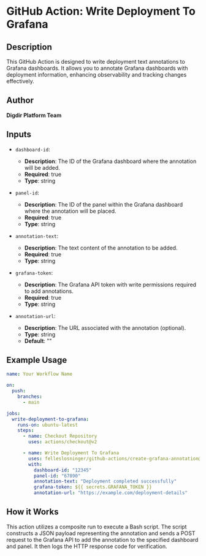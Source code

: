 # GitHub Action: Write Deployment To Grafana

## Description

This GitHub Action is designed to write deployment text annotations to Grafana dashboards. It allows you to annotate Grafana dashboards with deployment information, enhancing observability and tracking changes effectively.

## Author

**Digdir Platform Team**

## Inputs

- `dashboard-id`:
  - **Description**: The ID of the Grafana dashboard where the annotation will be added.
  - **Required**: true
  - **Type**: string

- `panel-id`:
  - **Description**: The ID of the panel within the Grafana dashboard where the annotation will be placed.
  - **Required**: true
  - **Type**: string

- `annotation-text`:
  - **Description**: The text content of the annotation to be added.
  - **Required**: true
  - **Type**: string

- `grafana-token`:
  - **Description**: The Grafana API token with write permissions required to add annotations.
  - **Required**: true
  - **Type**: string

- `annotation-url`:
  - **Description**: The URL associated with the annotation (optional).
  - **Type**: string
  - **Default**: ""

## Example Usage

```yaml
name: Your Workflow Name

on:
  push:
    branches:
      - main

jobs:
  write-deployment-to-grafana:
    runs-on: ubuntu-latest
    steps:
      - name: Checkout Repository
        uses: actions/checkout@v2

      - name: Write Deployment To Grafana
        uses: felleslosninger/github-actions/create-grafana-annotation@v1
        with:
          dashboard-id: "12345"
          panel-id: "67890"
          annotation-text: "Deployment completed successfully"
          grafana-token: ${{ secrets.GRAFANA_TOKEN }}
          annotation-url: "https://example.com/deployment-details"
```

## How it Works
This action utilizes a composite run to execute a Bash script. 
The script constructs a JSON payload representing the annotation and sends a POST request to the Grafana API to add the annotation to the specified dashboard and panel. 
It then logs the HTTP response code for verification.
